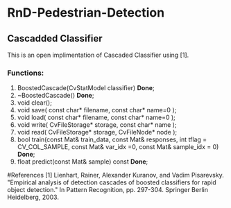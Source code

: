 # RnD-Pedestrian-Detection

## Cascadded Classifier
 This is an open implimentation of Cascaded Classifier using [1].
### Functions:
1. BoostedCascade(CvStatModel classifier) **Done**;
2. ~BoostedCascade() **Done**;
3. void clear();
4. void save( const char* filename, const char* name=0 );
5. void load( const char* filename, const char* name=0 );
6. void write( CvFileStorage* storage, const char* name );
7. void read( CvFileStorage* storage, CvFileNode* node );
8. bool train(const Mat& train_data, const Mat& responses, int tflag = CV_COL_SAMPLE, const Mat& var_idx =0, const Mat& sample_idx = 0) **Done**;
9. float predict(const Mat& sample) const **Done**;


#References
[1] Lienhart, Rainer, Alexander Kuranov, and Vadim Pisarevsky. "Empirical analysis of detection cascades of boosted classifiers for rapid object detection." In Pattern Recognition, pp. 297-304. Springer Berlin Heidelberg, 2003.